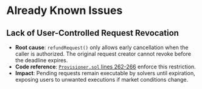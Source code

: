 # Already Known Issues

## Lack of User-Controlled Request Revocation

- **Root cause**: `refundRequest()` only allows early cancellation when the caller is authorized. The original request creator cannot revoke before the deadline expires.
- **Code reference**: [`Provisioner.sol` lines 262-266](./src/core/Provisioner.sol#L262-L266) enforce this restriction.
- **Impact**: Pending requests remain executable by solvers until expiration, exposing users to unwanted executions if market conditions change.

